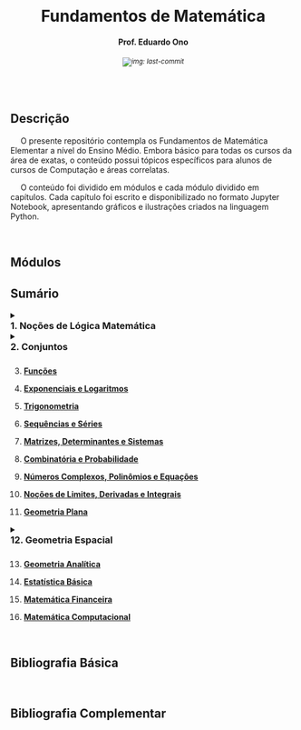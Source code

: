 &nbsp;

<h1 align="center">Fundamentos de Matemática</h1>
<h4 align="center">Prof. Eduardo Ono</h4>
<h6 align="center"><sup><img src="https://img.shields.io/github/last-commit/eduardo-ono/Fundamentos-de-Matematica" alt="img: last-commit"></sup></h6>

&nbsp;

## Descrição

&emsp; O presente repositório contempla os Fundamentos de Matemática Elementar a nível do Ensino Médio. Embora básico para todas os cursos da área de exatas, o conteúdo possui tópicos específicos para alunos de cursos de Computação e áreas correlatas.

&emsp; O conteúdo foi dividido em módulos e cada módulo dividido em capítulos. Cada capítulo foi escrito e disponibilizado no formato Jupyter Notebook, apresentando gráficos e ilustrações criados na linguagem Python.

&nbsp;

## Módulos

## Sumário

<details>
  <summary>
    <h3 style="margin:0">1. Noções de Lógica Matemática</h3>
  </summary>
  <section markdown="1">

1. [__Noções de Lógica Matemática__](./conteudo/01-logica-matematica/)

  </section>
</details>

<details>
  <summary>
    <h3 style="margin-top:0; margin-bottom:10px">2. Conjuntos</h3>
  </summary>
  <section markdown="1">

1. [__Conjuntos__](./conteudo/02-conjuntos/)

  </section>
</details>

3. [__Funções__](./conteudo/03-funcoes/)

1. [__Exponenciais e Logaritmos__](./conteudo/04-exponenciais-e-logaritmos/)

1. [__Trigonometria__](./conteudo/05-trigonometria/)

1. [__Sequências e Séries__](./conteudo/06-sequencias-e-series/)

1. [__Matrizes, Determinantes e Sistemas__](./conteudo/07-matrizes-determinantes-e-sistemas/)

1. [__Combinatória e Probabilidade__](./conteudo/08-combinatoria-e-probabilidade/)

1. [__Números Complexos, Polinômios e Equações__](./conteudo/09-complexos-polinomios-e-equacoes/)

1. [__Noções de Limites, Derivadas e Integrais__](./conteudo/10-limites-derivadas-e-integrais/)

1. [__Geometria Plana__](./conteudo/11-geometria-plana/)

<details>
  <summary>
    <h3 style="margin-top:0; margin-bottom:10px">12. Geometria Espacial</h3>
  </summary>
  <section markdown="1">

1. [__Cilindros__](./conteudo/12-geometria-espacial/cilindros/)
1. [__Cone__](./conteudo/12-geometria-espacial/cones/)
1. [__Esfera__](./conteudo/12-geometria-espacial/esfera/)

* [__Resumo__](./conteudo/resumo-geometria-espacial.ipynb)

---

</section>
</details>

13. [__Geometria Analítica__](./conteudo/13-geometria-analitica/)

1. [__Estatística Básica__](./conteudo/14-estatistica-basica/)

1. [__Matemática Financeira__](./conteudo/15-matematica-financeira/)

1. [__Matemática Computacional__](./conteudo/16-matematica-computacional/)

&nbsp;

## Bibliografia Básica

&nbsp;

## Bibliografia Complementar

&nbsp;
